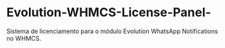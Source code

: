 # Evolution-WHMCS-License-Panel-
Sistema de licenciamento para o módulo Evolution WhatsApp Notifications no WHMCS.
